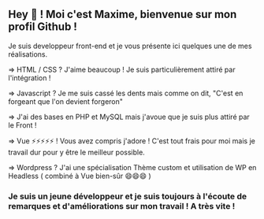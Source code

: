 ## Hey 👋 ! Moi c'est Maxime, bienvenue sur mon profil Github !

Je suis developpeur front-end et je vous présente ici quelques une de mes réalisations.

=> HTML / CSS ? J'aime beaucoup ! Je suis particulièrement attiré par l'intégration !

=> Javascript ? Je me suis cassé les dents mais comme on dit, "C'est en forgeant que l'on devient forgeron"

=> J'ai des bases en PHP et MySQL mais j'avoue que je suis plus attiré par le Front !

=> Vue ⚡⚡⚡⚡⚡ ! Vous avez compris j'adore ! C'est tout frais pour moi mais je travail dur pour y être le meilleur possible.

=> Wordpress ? J'ai une spécialisation Thème custom et utilisation de WP en Headless ( combiné à Vue bien-sûr 😄😄😄 )

### Je suis un jeune développeur et je suis toujours à l'écoute de remarques et d'améliorations sur mon travail ! A très vite ! 



